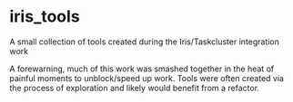 # iris_tools
A small collection of tools created during the Iris/Taskcluster integration work

A forewarning, much of this work was smashed together in the heat of painful moments to unblock/speed up work.
Tools were often created via the process of exploration and likely would benefit from a refactor.
